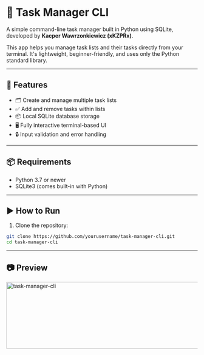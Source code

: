 # 📝 Task Manager CLI

A simple command-line task manager built in Python using SQLite, developed by **Kacper Wawrzonkiewicz (xKZPRx)**.

This app helps you manage task lists and their tasks directly from your terminal. It's lightweight, beginner-friendly, and uses only the Python standard library.

---

## 🚀 Features

- 🗂 Create and manage multiple task lists
- ✅ Add and remove tasks within lists
- 📦 Local SQLite database storage
- 🖥 Fully interactive terminal-based UI
- 🔒 Input validation and error handling

---

## 📦 Requirements

- Python 3.7 or newer
- SQLite3 (comes built-in with Python)

---

## ▶️ How to Run

1. Clone the repository:

```bash
git clone https://github.com/yourusername/task-manager-cli.git
cd task-manager-cli
```
---

## 📷 Preview
<img width="747" height="176" alt="task-manager-cli" src="https://github.com/user-attachments/assets/2ee19e33-24a9-4dcb-a627-516cdf364030" />
